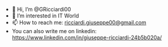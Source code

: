 - 👋 Hi, I’m @GRicciardi00
- 👀 I’m interested in IT World
- 📫 How to reach me: ricciardi.giuseppe00@gmail.com
- You can also write me on linkedin: https://www.linkedin.com/in/giuseppe-ricciardi-24b5b020a/
<!---
GRicciardi00/GRicciardi00 is a ✨ special ✨ repository because its `README.md` (this file) appears on your GitHub profile.
You can click the Preview link to take a look at your changes.
--->
